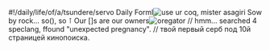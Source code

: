 #!/daily/life/of/a/tsundere/servo
Daily Forml![use ur coq, mister asagiri](https://user-images.githubusercontent.com/44746806/113913573-2c366780-97e5-11eb-87ca-62f428926bfe.jpg)
Sow by rock... so(), so ⊺
Our []s are our owners![oregator](https://user-images.githubusercontent.com/44746806/113915189-20e43b80-97e7-11eb-8902-f549294e260a.jpg)
// hmm... searched 4 speclang, ffound "unexpected pregnancy". // твой первый серб под 10й страницей кинопоиска.

